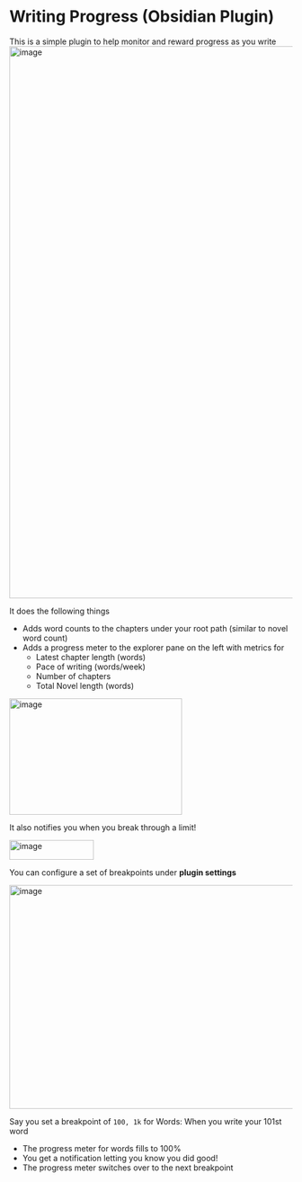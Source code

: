 # Writing Progress (Obsidian Plugin)
This is a simple plugin to help monitor and reward progress as you write
<img width="756" height="982" alt="image" src="https://github.com/user-attachments/assets/227281b1-3a7e-43b8-8191-8069b1ef94d6" />

It does the following things
* Adds word counts to the chapters under your root path (similar to novel word count)
* Adds a progress meter to the explorer pane on the left with metrics for
    * Latest chapter length (words)
    * Pace of writing (words/week)
    * Number of chapters
    * Total Novel length (words)

<img width="307" height="207" alt="image" src="https://github.com/user-attachments/assets/da62e4ba-5cd0-4531-b14d-d0e3e6ea76e9" />

It also notifies you when you break through a limit!

<img width="150" height="35" alt="image" src="https://github.com/user-attachments/assets/05967166-5621-4788-87b7-fc30d03ad7e6" />

You can configure a set of breakpoints under **plugin settings**

<img width="550" height="398" alt="image" src="https://github.com/user-attachments/assets/e0eb02ed-18aa-4540-a936-794c10875b26" />



Say you set a breakpoint of `100, 1k` for Words:
When you write your 101st word
- The progress meter for words fills to 100%
- You get a notification letting you know you did good!
- The progress meter switches over to the next breakpoint

